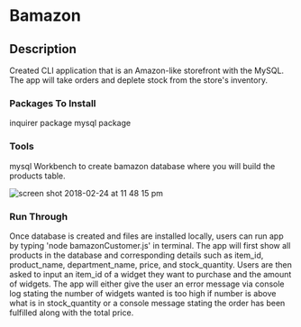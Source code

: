 Bamazon
==============

Description
--------------
Created CLI application that is an Amazon-like storefront with the MySQL. The app will take orders and deplete stock from the store's inventory.

### Packages To Install ###
inquirer package
mysql package

### Tools ###
mysql Workbench to create bamazon database where you will build the products table.

![screen shot 2018-02-24 at 11 48 15 pm](https://user-images.githubusercontent.com/675564/36638895-40912d9a-19bd-11e8-9f08-3842c0dbe9a6.png)

### Run Through ###
Once database is created and files are installed locally, users can run app by typing 'node bamazonCustomer.js' in terminal. The app will first show all products in the database and corresponding details such as item_id, product_name, department_name, price, and stock_quantity. Users are then asked to input an item_id of a widget they want to purchase and the amount of widgets. The app will either give the user an error message via console log stating the number of widgets wanted is too high if number is above what is in stock_quantity or a console message stating the order has been fulfilled along with the total price.
